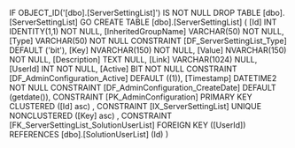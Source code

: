 ﻿
 IF OBJECT_ID('[dbo].[ServerSettingList]') IS NOT NULL 
 DROP TABLE [dbo].[ServerSettingList] 
 GO
 CREATE TABLE [dbo].[ServerSettingList] ( 
 [Id]                  INT              IDENTITY(1,1)          NOT NULL,
 [InheritedGroupName]  VARCHAR(50)                             NOT NULL,
 [Type]                VARCHAR(50)                             NOT NULL  CONSTRAINT [DF_ServerSettingList_Type] DEFAULT ('bit'),
 [Key]                 NVARCHAR(150)                           NOT NULL,
 [Value]               NVARCHAR(150)                           NOT NULL,
 [Description]         TEXT                                        NULL,
 [Link]                VARCHAR(1024)                               NULL,
 [UserId]              INT                                     NOT NULL,
 [Active]              BIT                                     NOT NULL  CONSTRAINT [DF_AdminConfiguration_Active] DEFAULT ((1)),
 [Timestamp]           DATETIME2                               NOT NULL  CONSTRAINT [DF_AdminConfiguration_CreateDate] DEFAULT (getdate()),
 CONSTRAINT   [PK_AdminConfiguration]  PRIMARY KEY CLUSTERED    ([Id] asc) ,
 CONSTRAINT   [IX_ServerSettingList]  UNIQUE      NONCLUSTERED ([Key] asc) ,
 CONSTRAINT [FK_ServerSettingList_SolutionUserList] FOREIGN KEY ([UserId]) REFERENCES [dbo].[SolutionUserList] (Id) )
 
 